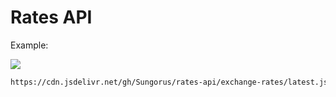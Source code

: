 # Rates API

Example:

[![](https://data.jsdelivr.com/v1/package/gh/Sungorus/rates-api/badge)](https://www.jsdelivr.com/package/gh/Sungorus/rates-api)

```bash
https://cdn.jsdelivr.net/gh/Sungorus/rates-api/exchange-rates/latest.json
```
